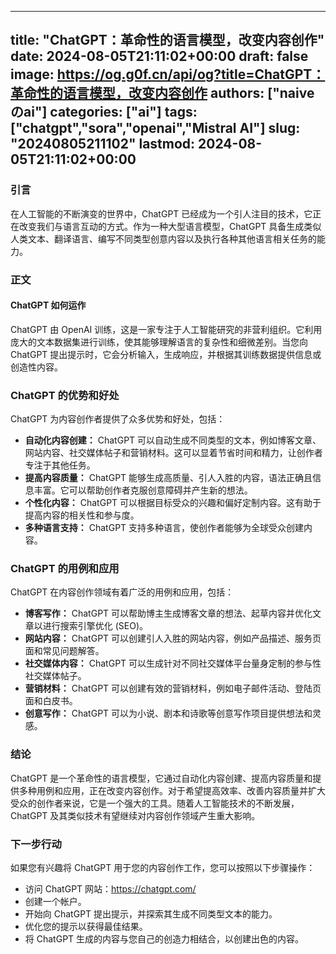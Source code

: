 
---
title: "ChatGPT：革命性的语言模型，改变内容创作"
date: 2024-08-05T21:11:02+00:00
draft: false
image: https://og.g0f.cn/api/og?title=ChatGPT：革命性的语言模型，改变内容创作
authors: ["naiveのai"]
categories: ["ai"]
tags: ["chatgpt","sora","openai","Mistral AI"]
slug: "20240805211102"
lastmod: 2024-08-05T21:11:02+00:00
---
### 引言

在人工智能的不断演变的世界中，ChatGPT 已经成为一个引人注目的技术，它正在改变我们与语言互动的方式。作为一种大型语言模型，ChatGPT 具备生成类似人类文本、翻译语言、编写不同类型创意内容以及执行各种其他语言相关任务的能力。

### 正文

#### ChatGPT 如何运作

ChatGPT 由 OpenAI 训练，这是一家专注于人工智能研究的非营利组织。它利用庞大的文本数据集进行训练，使其能够理解语言的复杂性和细微差别。当您向 ChatGPT 提出提示时，它会分析输入，生成响应，并根据其训练数据提供信息或创造性内容。

### ChatGPT 的优势和好处

ChatGPT 为内容创作者提供了众多优势和好处，包括：

- **自动化内容创建：** ChatGPT 可以自动生成不同类型的文本，例如博客文章、网站内容、社交媒体帖子和营销材料。这可以显着节省时间和精力，让创作者专注于其他任务。
- **提高内容质量：** ChatGPT 能够生成高质量、引人入胜的内容，语法正确且信息丰富。它可以帮助创作者克服创意障碍并产生新的想法。
- **个性化内容：** ChatGPT 可以根据目标受众的兴趣和偏好定制内容。这有助于提高内容的相关性和参与度。
- **多种语言支持：** ChatGPT 支持多种语言，使创作者能够为全球受众创建内容。

### ChatGPT 的用例和应用

ChatGPT 在内容创作领域有着广泛的用例和应用，包括：

- **博客写作：** ChatGPT 可以帮助博主生成博客文章的想法、起草内容并优化文章以进行搜索引擎优化 (SEO)。
- **网站内容：** ChatGPT 可以创建引人入胜的网站内容，例如产品描述、服务页面和常见问题解答。
- **社交媒体内容：** ChatGPT 可以生成针对不同社交媒体平台量身定制的参与性社交媒体帖子。
- **营销材料：** ChatGPT 可以创建有效的营销材料，例如电子邮件活动、登陆页面和白皮书。
- **创意写作：** ChatGPT 可以为小说、剧本和诗歌等创意写作项目提供想法和灵感。

### 结论

ChatGPT 是一个革命性的语言模型，它通过自动化内容创建、提高内容质量和提供多种用例和应用，正在改变内容创作。对于希望提高效率、改善内容质量并扩大受众的创作者来说，它是一个强大的工具。随着人工智能技术的不断发展，ChatGPT 及其类似技术有望继续对内容创作领域产生重大影响。

### 下一步行动

如果您有兴趣将 ChatGPT 用于您的内容创作工作，您可以按照以下步骤操作：

- 访问 ChatGPT 网站：https://chatgpt.com/
- 创建一个帐户。
- 开始向 ChatGPT 提出提示，并探索其生成不同类型文本的能力。
- 优化您的提示以获得最佳结果。
- 将 ChatGPT 生成的内容与您自己的创造力相结合，以创建出色的内容。
